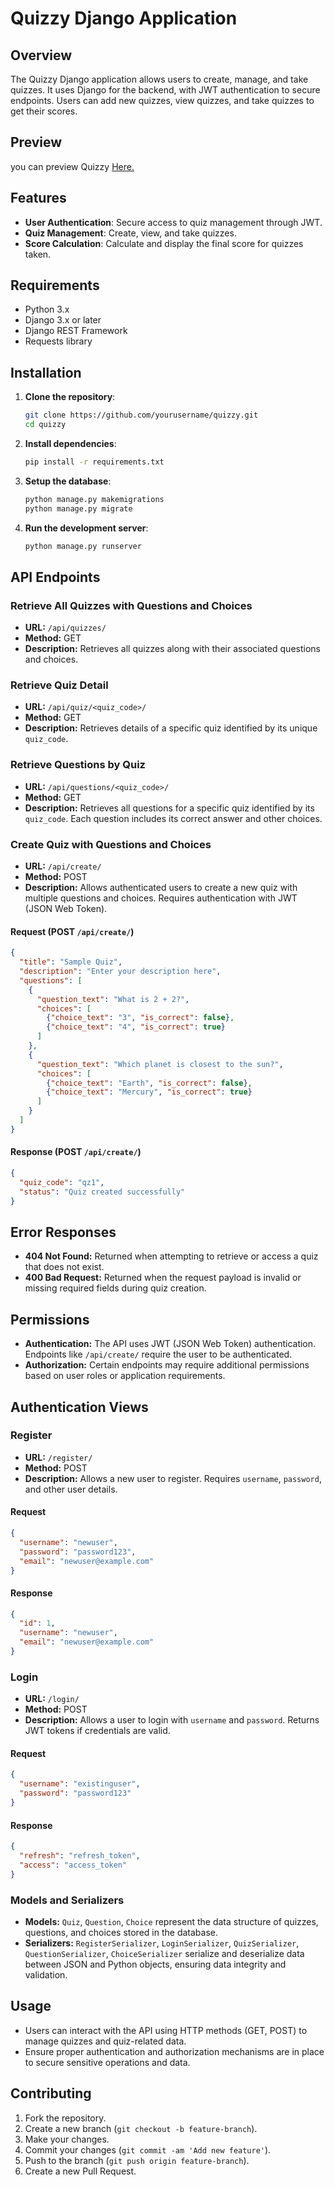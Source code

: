 # Quizzy Django Application

## Overview

The Quizzy Django application allows users to create, manage, and take quizzes. It uses Django for the backend, with JWT authentication to secure endpoints. Users can add new quizzes, view quizzes, and take quizzes to get their scores.
## Preview
you can preview Quizzy <a href="https://quizzy-397771394376.herokuapp.com/">Here.</a>
## Features

- **User Authentication**: Secure access to quiz management through JWT.
- **Quiz Management**: Create, view, and take quizzes.
- **Score Calculation**: Calculate and display the final score for quizzes taken.

## Requirements

- Python 3.x
- Django 3.x or later
- Django REST Framework
- Requests library

## Installation

1. **Clone the repository**:
   ```sh
   git clone https://github.com/yourusername/quizzy.git
   cd quizzy
   ```

2. **Install dependencies**:
   ```sh
   pip install -r requirements.txt
   ```

3. **Setup the database**:
   ```sh
   python manage.py makemigrations
   python manage.py migrate
   ```

4. **Run the development server**:
   ```sh
   python manage.py runserver
   ```

## API Endpoints

### Retrieve All Quizzes with Questions and Choices

- **URL:** `/api/quizzes/`
- **Method:** GET
- **Description:** Retrieves all quizzes along with their associated questions and choices.

### Retrieve Quiz Detail

- **URL:** `/api/quiz/<quiz_code>/`
- **Method:** GET
- **Description:** Retrieves details of a specific quiz identified by its unique `quiz_code`.

### Retrieve Questions by Quiz

- **URL:** `/api/questions/<quiz_code>/`
- **Method:** GET
- **Description:** Retrieves all questions for a specific quiz identified by its `quiz_code`. Each question includes its correct answer and other choices.

### Create Quiz with Questions and Choices

- **URL:** `/api/create/`
- **Method:** POST
- **Description:** Allows authenticated users to create a new quiz with multiple questions and choices. Requires authentication with JWT (JSON Web Token).

#### Request (POST `/api/create/`)

```json
{
  "title": "Sample Quiz",
  "description": "Enter your description here",
  "questions": [
    {
      "question_text": "What is 2 + 2?",
      "choices": [
        {"choice_text": "3", "is_correct": false},
        {"choice_text": "4", "is_correct": true}
      ]
    },
    {
      "question_text": "Which planet is closest to the sun?",
      "choices": [
        {"choice_text": "Earth", "is_correct": false},
        {"choice_text": "Mercury", "is_correct": true}
      ]
    }
  ]
}
```

#### Response (POST `/api/create/`)

```json
{
  "quiz_code": "qz1",
  "status": "Quiz created successfully"
}
```

## Error Responses

- **404 Not Found:** Returned when attempting to retrieve or access a quiz that does not exist.
- **400 Bad Request:** Returned when the request payload is invalid or missing required fields during quiz creation.

## Permissions

- **Authentication:** The API uses JWT (JSON Web Token) authentication. Endpoints like `/api/create/` require the user to be authenticated.
- **Authorization:** Certain endpoints may require additional permissions based on user roles or application requirements.

## Authentication Views

### Register

- **URL:** `/register/`
- **Method:** POST
- **Description:** Allows a new user to register. Requires `username`, `password`, and other user details.

#### Request

```json
{
  "username": "newuser",
  "password": "password123",
  "email": "newuser@example.com"
}
```

#### Response

```json
{
  "id": 1,
  "username": "newuser",
  "email": "newuser@example.com"
}
```

### Login

- **URL:** `/login/`
- **Method:** POST
- **Description:** Allows a user to login with `username` and `password`. Returns JWT tokens if credentials are valid.

#### Request

```json
{
  "username": "existinguser",
  "password": "password123"
}
```

#### Response

```json
{
  "refresh": "refresh_token",
  "access": "access_token"
}
```

### Models and Serializers

- **Models:** `Quiz`, `Question`, `Choice` represent the data structure of quizzes, questions, and choices stored in the database.
- **Serializers:** `RegisterSerializer`, `LoginSerializer`, `QuizSerializer`, `QuestionSerializer`, `ChoiceSerializer` serialize and deserialize data between JSON and Python objects, ensuring data integrity and validation.

## Usage

- Users can interact with the API using HTTP methods (GET, POST) to manage quizzes and quiz-related data.
- Ensure proper authentication and authorization mechanisms are in place to secure sensitive operations and data.

## Contributing

1. Fork the repository.
2. Create a new branch (`git checkout -b feature-branch`).
3. Make your changes.
4. Commit your changes (`git commit -am 'Add new feature'`).
5. Push to the branch (`git push origin feature-branch`).
6. Create a new Pull Request.
